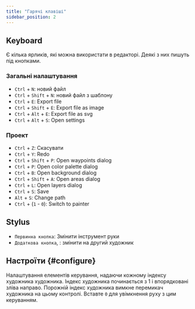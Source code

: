 ```yaml
---
title: "Гарячі клавіші"
sidebar_position: 2
---
```



## Keyboard

Є кілька ярликів, які можна використати в редакторі. Деякі з них пишуть під кнопками.

### Загальні налаштування

* `Ctrl` + `N`: новий файл
* `Ctrl` + `Shift` + `N`: новий файл з шаблону
* `Ctrl` + `E`: Export file
* `Ctrl` + `Shift` + `E`: Export file as image
* `Ctrl` + `Alt` + `E`: Export file as svg
* `Ctrl` + `Alt` + `S`: Open settings

### Проект

* `Ctrl` + `Z`: Скасувати
* `Ctrl` + `Y`: Redo
* `Ctrl` + `Shift` + `P`: Open waypoints dialog
* `Ctrl` + `P`: Open color palette dialog
* `Ctrl` + `B`: Open background dialog
* `Ctrl` + `Shift` + `A`: Open areas dialog
* `Ctrl` + `L`: Open layers dialog
* `Ctrl` + `S`: Save
* `Alt` + `S`: Change path
* `Ctrl` + (`1` - `0`): Switch to painter

## Stylus

* `Первинна кнопка`: Змінити інструмент руки
* `Додаткова кнопка`, : змінити на другий художник

## Настроїти {#configure}

Налаштування елементів керування, надаючи кожному індексу художника художника. Індекс художника починається з 1 і впорядковані зліва направо. Порожній індекс художника вимкне перемикач художника на цьому контролі. Вставте `0` для увімкнення руху з цим керуванням.
